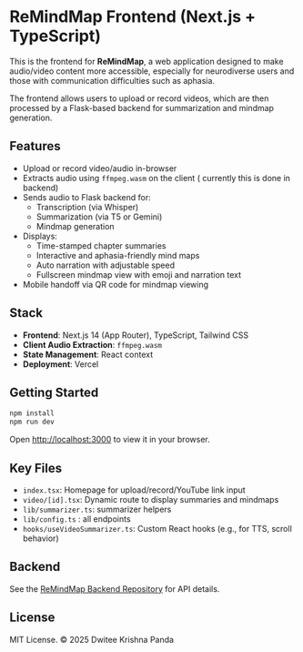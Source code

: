 
# ReMindMap Frontend (Next.js + TypeScript)

This is the frontend for **ReMindMap**, a web application designed to make audio/video content more accessible, especially for neurodiverse users and those with communication difficulties such as aphasia.

The frontend allows users to upload or record videos, which are then processed by a Flask-based backend for summarization and mindmap generation.

## Features

- Upload or record video/audio in-browser
- Extracts audio using `ffmpeg.wasm` on the client ( currently this is done in backend)
- Sends audio to Flask backend for:
  - Transcription (via Whisper)
  - Summarization (via T5 or Gemini)
  - Mindmap generation
- Displays:
  - Time-stamped chapter summaries
  - Interactive and aphasia-friendly mind maps
  - Auto narration with adjustable speed
  - Fullscreen mindmap view with emoji and narration text
- Mobile handoff via QR code for mindmap viewing

##  Stack

- **Frontend**: Next.js 14 (App Router), TypeScript, Tailwind CSS
- **Client Audio Extraction**: `ffmpeg.wasm`
- **State Management**: React context
- **Deployment**: Vercel

##  Getting Started

```bash
npm install
npm run dev
```

Open [http://localhost:3000](http://localhost:3000) to view it in your browser.

##  Key Files

- `index.tsx`: Homepage for upload/record/YouTube link input
- `video/[id].tsx`: Dynamic route to display summaries and mindmaps
- `lib/summarizer.ts`: summarizer helpers 
- `lib/config.ts` : all endpoints
- `hooks/useVideoSummarizer.ts`: Custom React hooks (e.g., for TTS, scroll behavior)

##  Backend

See the [ReMindMap Backend Repository](https://github.com/Dwitee/youtube-summary-backend-gcp) for API details.

##  License

MIT License. © 2025 Dwitee Krishna Panda